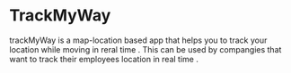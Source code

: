# TrackMyWay

trackMyWay is a map-location based app that helps you to track your location while moving in reral time .
This can be used by  compangies that want to track their employees location in real time .
